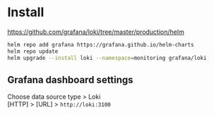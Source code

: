 # Install

<https://github.com/grafana/loki/tree/master/production/helm>

```bash
helm repo add grafana https://grafana.github.io/helm-charts
helm repo update
helm upgrade --install loki --namespace=monitoring grafana/loki
```

## Grafana dashboard settings

Choose data source type > Loki  
[HTTP] > [URL] > `http://loki:3100`
